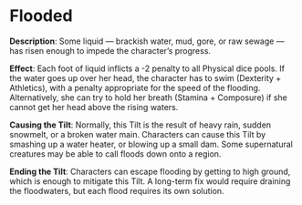# Flooded

**Description**: Some liquid — brackish water, mud, gore,
or raw sewage — has risen enough to impede the character’s
progress.

**Effect**: Each foot of liquid inflicts a -2 penalty to all
Physical dice pools. If the water goes up over her head, the
character has to swim (Dexterity + Athletics), with a penalty
appropriate for the speed of the flooding. Alternatively, she
can try to hold her breath (Stamina + Composure) if she
cannot get her head above the rising waters.

**Causing the Tilt**: Normally, this Tilt is the result of heavy
rain, sudden snowmelt, or a broken water main. Characters
can cause this Tilt by smashing up a water heater, or blowing
up a small dam. Some supernatural creatures may be able to
call floods down onto a region.

**Ending the Tilt**: Characters can escape flooding by getting to high ground, which is enough to mitigate this Tilt.
A long-term fix would require draining the floodwaters, but
each flood requires its own solution.
